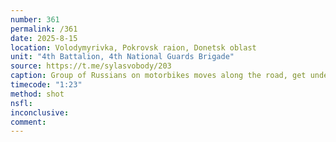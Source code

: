 ```yaml
---
number: 361
permalink: /361
date: 2025-8-15
location: Volodymyrivka, Pokrovsk raion, Donetsk oblast
unit: "4th Battalion, 4th National Guards Brigade"
source: https://t.me/sylasvobody/203
caption: Group of Russians on motorbikes moves along the road, get under attack. One is injured, crawls off the road, receives direct FPV hit and is seen shooting himself with AK pointed at his face
timecode: "1:23"
method: shot
nsfl: 
inconclusive: 
comment: 
---
```

<script async src="https://telegram.org/js/telegram-widget.js?22" data-telegram-post="sylasvobody/203" data-width="100%" data-userpic="false"></script>
